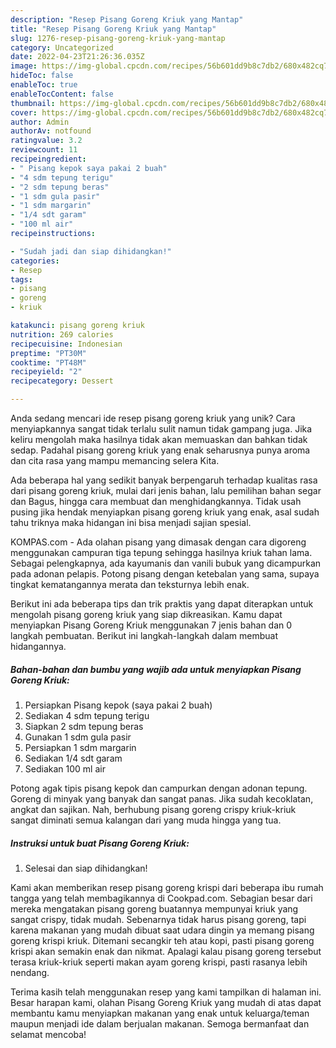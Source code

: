 ```yaml
---
description: "Resep Pisang Goreng Kriuk yang Mantap"
title: "Resep Pisang Goreng Kriuk yang Mantap"
slug: 1276-resep-pisang-goreng-kriuk-yang-mantap
category: Uncategorized
date: 2022-04-23T21:26:36.035Z
image: https://img-global.cpcdn.com/recipes/56b601dd9b8c7db2/680x482cq70/pisang-goreng-kriuk-foto-resep-utama.jpg
hideToc: false
enableToc: true
enableTocContent: false
thumbnail: https://img-global.cpcdn.com/recipes/56b601dd9b8c7db2/680x482cq70/pisang-goreng-kriuk-foto-resep-utama.jpg
cover: https://img-global.cpcdn.com/recipes/56b601dd9b8c7db2/680x482cq70/pisang-goreng-kriuk-foto-resep-utama.jpg
author: Admin
authorAv: notfound
ratingvalue: 3.2
reviewcount: 11
recipeingredient:
- " Pisang kepok saya pakai 2 buah"
- "4 sdm tepung terigu"
- "2 sdm tepung beras"
- "1 sdm gula pasir"
- "1 sdm margarin"
- "1/4 sdt garam"
- "100 ml air"
recipeinstructions:

- "Sudah jadi dan siap dihidangkan!"
categories:
- Resep
tags:
- pisang
- goreng
- kriuk

katakunci: pisang goreng kriuk 
nutrition: 269 calories
recipecuisine: Indonesian
preptime: "PT30M"
cooktime: "PT48M"
recipeyield: "2"
recipecategory: Dessert

---
```





Anda sedang mencari ide resep pisang goreng kriuk yang unik? Cara menyiapkannya sangat tidak terlalu sulit namun tidak gampang juga. Jika keliru mengolah maka hasilnya tidak akan memuaskan dan bahkan tidak sedap. Padahal pisang goreng kriuk yang enak seharusnya punya aroma dan cita rasa yang mampu memancing selera Kita.





Ada beberapa hal yang sedikit banyak berpengaruh terhadap kualitas rasa dari pisang goreng kriuk, mulai dari jenis bahan, lalu pemilihan bahan segar dan Bagus, hingga cara membuat dan menghidangkannya. Tidak usah pusing jika hendak menyiapkan pisang goreng kriuk yang enak,      asal sudah tahu triknya maka hidangan ini bisa menjadi sajian spesial.














KOMPAS.com - Ada olahan pisang yang dimasak dengan cara digoreng menggunakan campuran tiga tepung sehingga hasilnya kriuk tahan lama. Sebagai pelengkapnya, ada kayumanis dan vanili bubuk yang dicampurkan pada adonan pelapis. Potong pisang dengan ketebalan yang sama, supaya tingkat kematangannya merata dan teksturnya lebih enak.






Berikut ini ada beberapa tips dan trik praktis yang dapat diterapkan untuk mengolah pisang goreng kriuk yang siap dikreasikan. Kamu dapat menyiapkan Pisang Goreng Kriuk menggunakan 7 jenis bahan dan 0 langkah pembuatan. Berikut ini langkah-langkah dalam membuat hidangannya.

<!--inarticleads1-->

##### Bahan-bahan dan bumbu yang wajib ada untuk menyiapkan Pisang Goreng Kriuk:

1. Persiapkan  Pisang kepok (saya pakai 2 buah)
1. Sediakan 4 sdm tepung terigu
1. Siapkan 2 sdm tepung beras
1. Gunakan 1 sdm gula pasir
1. Persiapkan 1 sdm margarin
1. Sediakan 1/4 sdt garam
1. Sediakan 100 ml air


Potong agak tipis pisang kepok dan campurkan dengan adonan tepung. Goreng di minyak yang banyak dan sangat panas. Jika sudah kecoklatan, angkat dan sajikan. Nah, berhubung pisang goreng crispy kriuk-kriuk sangat diminati semua kalangan dari yang muda hingga yang tua. 

<!--inarticleads2-->

##### Instruksi untuk buat Pisang Goreng Kriuk:


1. Selesai dan siap dihidangkan!

Kami akan memberikan resep pisang goreng krispi dari beberapa ibu rumah tangga yang telah membagikannya di Cookpad.com. Sebagian besar dari mereka mengatakan pisang goreng buatannya mempunyai kriuk yang sangat crispy, tidak mudah. Sebenarnya tidak harus pisang goreng, tapi karena makanan yang mudah dibuat saat udara dingin ya memang pisang goreng krispi kriuk. Ditemani secangkir teh atau kopi, pasti pisang goreng krispi akan semakin enak dan nikmat. Apalagi kalau pisang goreng tersebut terasa kriuk-kriuk seperti makan ayam goreng krispi, pasti rasanya lebih nendang. 

Terima kasih telah menggunakan resep yang kami tampilkan di halaman ini. Besar harapan kami, olahan Pisang Goreng Kriuk yang mudah di atas dapat membantu kamu menyiapkan makanan yang enak untuk keluarga/teman maupun menjadi ide dalam berjualan makanan. Semoga bermanfaat dan selamat mencoba!

